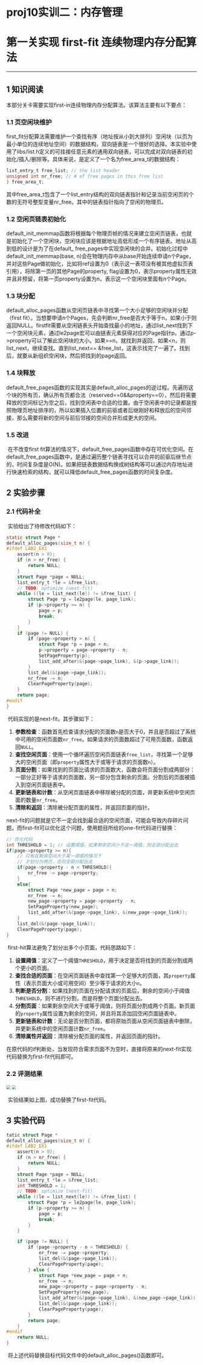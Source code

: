 # proj10实训二：内存管理

# 第一关实现 first-fit 连续物理内存分配算法

------

## 1 知识阅读

​	本部分关卡需要实现first-in连续物理内存分配算法。该算法主要有以下要点：

### 1.1 页空闲块维护

​	first_fit分配算法需要维护一个查找有序（地址按从小到大排列）空闲块（以页为最小单位的连续地址空间）的数据结构，双向链表是一个很好的选择。本实验中使用了libs/list.h定义的可挂接任意元素的通用双向链表，可以完成对双向链表的初始化/插入/删除等。具体来说，是定义了一个名为free_area_t的数据结构：

```c
list_entry_t free_list; // the list header
unsigned int nr_free; // # of free pages in this free list
} free_area_t;
```

   其中free_area_t包含了一个list_entry结构的双向链表指针和记录当前空闲页的个数的无符号整型变量nr_free。其中的链表指针指向了空闲的物理页。

### 1.2 空闲页链表初始化

​	default_init_memmap函数将根据每个物理页帧的情况来建立空闲页链表，也就是初始化了一个空闲块，空闲块应该是根据地址高低形成一个有序链表。地址从高到低的设计是为了在default_ free_pages中实现空闲块的合并。初始化过程中default_init_memmap(base, n)会在物理内存中从base开始连续申请n个Page，并对这些Page做初始化，比如将ref设置为0（表示这一表项没有被其他虚拟页表引用），将除第一页的其他Page的property, flag设置为0，表示property属性无效并且非预留，将第一页property设置为n，表示这一个空闲块里面有n个Page。

### 1.3 块分配

​	default_alloc_pages函数从空闲页链表中寻找第一个大小足够的空闲块并分配（first fit）。当想要申请n个Pages，先会判断nr_free是否大于等于n，如果小于则返回NULL。firstfit需要从空闲链表头开始查找最小的地址，通过list_next找到下一个空闲块元素，通过le2page宏可以由链表元素获得对应的Page指针p。通过p->property可以了解此空闲块的大小。如果>=n，就找到并返回，如果<n，则list_next，继续查找。直到list_next== &free_list，这表示找完了一遍了。找到后，就要从新组织空闲块，然后把找到的page返回。

### 1.4 块释放

​	default_free_pages函数的实现其实是default_alloc_pages的逆过程。先遍历这个块的所有页，确认所有页都合法（reserved==0&&property==0），然后将需要释放的空间标记为空之后，找到空闲表中合适的位置。由于空闲表中的记录都是按照物理页地址排序的，所以如果插入位置的前驱或者后继刚好和释放后的空间邻接，那么需要将新的空间与前后邻接的空间合并形成更大的空间。

### 1.5 改进

​	在不改变first fit算法的情况下，default_free_pages函数中存在可优化空间。在default_free_pages函数中，是通过遍历整个链表寻找可以合并的前驱后继节点的，时间复杂度是O(N)。如果把链表数据结构换成树结构等可以通过内存地址进行快速检索的结构，就可以降低default_free_pages函数的时间复杂度。

## 2 实验步骤

### 2.1 代码补全

​	实验给出了待修改代码如下：

```c
static struct Page *
default_alloc_pages(size_t n) {
#ifdef LAB2_EX1
    assert(n > 0);
    if (n > nr_free) {
        return NULL;
    }
    struct Page *page = NULL;
    list_entry_t *le = &free_list;
    // TODO: optimize (next-fit)
    while ((le = list_next(le)) != &free_list) {
        struct Page *p = le2page(le, page_link);
        if (p->property >= n) {
            page = p;
            break;
        }
    }
    if (page != NULL) {
        if (page->property > n) {
            struct Page *p = page + n;
            p->property = page->property - n;
            SetPageProperty(p);
            list_add_after(&(page->page_link), &(p->page_link));
        }
        list_del(&(page->page_link));
        nr_free -= n;
        ClearPageProperty(page);
    }
    return page;
#endif
}
```

​	代码实现的是next-fit，其步骤如下：

1. **参数检查**：函数首先检查请求分配的页面数`n`是否大于0，并且是否超过了系统中可用的空闲页面数`nr_free`。如果请求的页面数超过了可用页面数，函数返回`NULL`。
2. **查找空闲页面**：使用一个循环遍历空闲页面链表`free_list`，寻找第一个足够大的空闲页面（即`property`属性大于或等于请求的页面数`n`）。
3. **页面分割**：如果找到的页面比请求的页面数大，函数会将页面分割成两部分：一部分正好等于请求的页面数，另一部分包含剩余的页面。分割后的页面被插入到空闲页面链表中。
4. **更新链表和计数**：从空闲页面链表中移除被分配的页面，并更新系统中空闲页面的数量`nr_free`。
5. **清除和返回**：清除被分配页面的属性，并返回页面的指针。

​	next-fit的问题就是它不一定会找到最合适的空闲页面，可能会导致内存碎片问题。而first-fit可以优化这个问题，使用题目所给的one-fit代码进行替换：

```c
// 优化代码
int THRESHOLD = 1; // 设置阈值，如果剩余空间小于这一阈值，则全部分配出去
if(page->property >= n){
    // 只有在剩余空间大于某一阈值的情况下
    // 才划分为两页，否则全部分配出去
    if(page->property - n < THRESHOLD){
        nr_free -= page->property;
    }
    else{
        struct Page *new_page = page + n;
        nr_free -= n;
        new_page->property = page->property - n;
        SetPageProperty(new_page);
        list_add_after(&(page->page_link), &(new_page->page_link));
    }
    list_del(&(page->page_link));
    ClearPageProperty(page);
}
```

​	first-hit算法避免了划分出多个小页面，代码思路如下：

1. **设置阈值**：定义了一个阈值`THRESHOLD`，用于决定是否将找到的页面分割成两个更小的页面。
2. **查找合适的页面**：在空闲页面链表中查找第一个足够大的页面，其`property`属性（表示页面大小或可用空间）至少等于请求的大小`n`。
3. **判断是否分割**：如果找到的页面在分配请求的页面后，剩余的空间小于阈值`THRESHOLD`，则不进行分割，而是将整个页面分配出去。
4. **分割页面**：如果剩余空间大于或等于阈值，则将页面分割成两个页面。新页面的`property`属性设置为剩余的空间，并且将其添加回空闲页面链表中。
5. **更新链表和计数**：无论是否分割页面，都将原始页面从空闲页面链表中删除，并更新系统中的空闲页面计数`nr_free`。
6. **清除属性并返回**：清除被分配页面的属性，并返回页面的指针。

​	在原代码的if判断处，当发现符合需求页面不为空时，直接将原来的next-fit实现代码替换为first-fit代码即可。

### 2.2 评测结果

<img src="F:\study\操作系统\OS_comp\picture\lab211.png" style="zoom:67%;" />

<img src="F:\study\操作系统\OS_comp\picture\lab212.png" style="zoom:67%;" />

​	实验结果如上图，成功替换了first-fit代码。

## 3 实验代码

```c
tatic struct Page *
default_alloc_pages(size_t n) {
#ifdef LAB2_EX1
    assert(n > 0);
    if (n > nr_free) {
        return NULL;
    }
    struct Page *page = NULL;
    list_entry_t *le = &free_list;
    int THRESHOLD = 1;
    // TODO: optimize (next-fit)
    while ((le = list_next(le)) != &free_list) {
        struct Page *p = le2page(le, page_link);
        if (p->property >= n) {
            page = p;
            break;
        }
    }

    if (page != NULL) {
        if (page->property - n < THRESHOLD) {
            nr_free -= page->property;
            list_del(&(page->page_link));
            ClearPageProperty(page);
        } else {
            struct Page *new_page = page + n;
            nr_free -= n;
            new_page->property = page->property - n;
            SetPageProperty(new_page);
            list_add_after(&(page->page_link), &(new_page->page_link));
            list_del(&(page->page_link));
            ClearPageProperty(page);
        }
        return page;
    }
#endif
    return NULL;
}
```

​	将上述代码替换目标代码文件中的default_alloc_pages()函数即可。